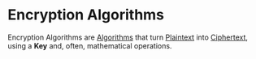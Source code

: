 # Encryption Algorithms
Encryption Algorithms are [Algorithms](../Week-0-Scratch/CS50x_Algorithms.md) that turn [Plaintext](Plaintext) into [Ciphertext](Ciphertext), using a **Key** and, often, mathematical operations.
